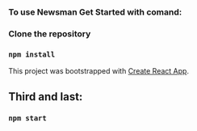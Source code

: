 ### To use Newsman Get Started with comand:

### Clone the repository

### `npm install`
This project was bootstrapped with [Create React App](https://github.com/facebook/create-react-app).

## Third and last:

### `npm start`

